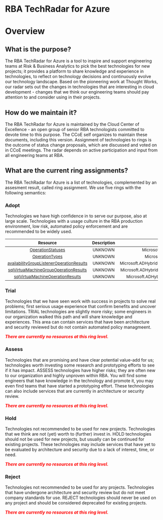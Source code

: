 
RBA TechRadar for Azure
=======================

# Overview

## What is the purpose?


The RBA TechRadar for Azure is a tool to inspire and support engineering teams at Risk & Business Analytics to pick the best technologies for new projects; it provides a platform to share knowledge and experience in technologies, to reflect on technology decisions and continuously evolve our technology landscape.  Based on the pioneering work at Thought Works, our radar sets out the changes in technologies that are interesting in cloud development - changes that we think our engineering teams should pay attention to and consider using in their projects.
## How do we maintain it?


The RBA TechRadar for Azure is maintained by the Cloud Center of Excellence - an open group of senior RBA technologists committed to devote time to this purpose.  The CCoE self organizes to maintain these documents, including this version.  Assignment of technologies to rings is the outcome of status change proposals, which are discussed and voted on in CCoE meetings.  The radar depends on active participation and input from all engineering teams at RBA.
## What are the current ring assignments?


The RBA TechRadar for Azure is a list of technologies, complemented by an assesment result, called ring assignment.  We use five rings with the following semantics:
### Adopt


Technologies we have high confidence in to serve our purpose, also at large scale.  Technologies with a usage culture in the RBA production environment, low risk, automated policy enforcement and are recommended to be widely used.  

|<sub>Resource</sub>|<sub>Description</sub>|<sub>Path</sub>|<sub>Status</sub>|
| :---: | :---: | :---: | :---: |
|<sub>[OperationStatuses](https://github.com/openrba/python-azure-techradar/tree/master/Microsoft.ADHybridHealthService/Locations/OperationStatuses)</sub>|<sub>UNKNOWN</sub>|<sub>Microsoft.ADHybridHealthService/Locations/OperationStatuses</sub>|<sub>ADOPT</sub>|
|<sub>[OperationTypes](https://github.com/openrba/python-azure-techradar/tree/master/Microsoft.ADHybridHealthService/Locations/OperationTypes)</sub>|<sub>UNKNOWN</sub>|<sub>Microsoft.ADHybridHealthService/Locations/OperationTypes</sub>|<sub>ADOPT</sub>|
|<sub>[availabilityGroupListenerOperationResults](https://github.com/openrba/python-azure-techradar/tree/master/Microsoft.ADHybridHealthService/Locations/availabilityGroupListenerOperationResults)</sub>|<sub>UNKNOWN</sub>|<sub>Microsoft.ADHybridHealthService/Locations/availabilityGroupListenerOperationResults</sub>|<sub>ADOPT</sub>|
|<sub>[sqlVirtualMachineGroupOperationResults](https://github.com/openrba/python-azure-techradar/tree/master/Microsoft.ADHybridHealthService/Locations/sqlVirtualMachineGroupOperationResults)</sub>|<sub>UNKNOWN</sub>|<sub>Microsoft.ADHybridHealthService/Locations/sqlVirtualMachineGroupOperationResults</sub>|<sub>ADOPT</sub>|
|<sub>[sqlVirtualMachineOperationResults](https://github.com/openrba/python-azure-techradar/tree/master/Microsoft.ADHybridHealthService/Locations/sqlVirtualMachineOperationResults)</sub>|<sub>UNKNOWN</sub>|<sub>Microsoft.ADHybridHealthService/Locations/sqlVirtualMachineOperationResults</sub>|<sub>ADOPT</sub>|

### Trial


Technologies that we have seen work with success in projects to solve real problems;  first serious usage experience that confirm benefits and uncover limitations.  TRIAL technologies are slightly more risky; some engineers in our organization walked this path and will share knowledge and experiences.  This area can contain services that have been architecture and security reviewed but do not contain automated policy managmeent.  
  
***<font color="red"> There are currently no resources at this ring level. </font>***
### Assess


Technologies that are promising and have clear potential value-add for us; technologies worth investing some research and prototyping efforts to see if it has impact.  ASSESS technologies have higher risks;  they are often new to our organization and highly unproven within RBA.  You will find some engineers that have knowledge in the technology and promote it, you may even find teams that have started a prototyping effort.  These technologies can also include services that are currently in architecture or security review.  
  
***<font color="red"> There are currently no resources at this ring level. </font>***
### Hold


Technologies not recommended to be used for new projects. Technologies that we think are not (yet) worth to (further) invest in.  HOLD technologies should not be used for new projects, but usually can be continued for existing projects.  These technologies may include services that have yet to be evaluated by architecture and security due to a lack of interest, time, or need.  
  
***<font color="red"> There are currently no resources at this ring level. </font>***
### Reject


Technologies not recommended to be used for any projects. Technologies that have undergone architecture and security review but do not meet company standards for use.  REJECT technologies should never be used on any project and should be considered deprecated for existing projects.  
  
***<font color="red"> There are currently no resources at this ring level. </font>***